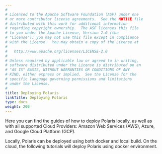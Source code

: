 ```yaml
---
#
# Licensed to the Apache Software Foundation (ASF) under one
# or more contributor license agreements.  See the NOTICE file
# distributed with this work for additional information
# regarding copyright ownership.  The ASF licenses this file
# to you under the Apache License, Version 2.0 (the
# "License"); you may not use this file except in compliance
# with the License.  You may obtain a copy of the License at
#
#   http://www.apache.org/licenses/LICENSE-2.0
#
# Unless required by applicable law or agreed to in writing,
# software distributed under the License is distributed on an
# "AS IS" BASIS, WITHOUT WARRANTIES OR CONDITIONS OF ANY
# KIND, either express or implied.  See the License for the
# specific language governing permissions and limitations
# under the License.
#
title: Deploying Polaris
linkTitle: Deploying Polaris
type: docs
weight: 200
---
```


Here you can find the guides of how to deploy Polaris locally, as well as with all supported Cloud Providers: Amazon Web Services (AWS), Azure, and Google Cloud Platform (GCP).

Locally, Polaris can be deployed using both docker and local build. 
On the cloud, the following tutorials will deploy Polaris using docker environment.
